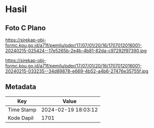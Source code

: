 # Hasil

## Foto C Plano

https://sirekap-obj-formc.kpu.go.id/a71f/pemilu/pdpr/17/07/01/20/16/1707012016001-20240215-025424--17e5265b-2e4b-4b81-82da-c97292f97390.jpg

https://sirekap-obj-formc.kpu.go.id/a71f/pemilu/pdpr/17/07/01/20/16/1707012016001-20240215-033235--34d89878-e669-4b52-a4b6-27476e35755f.jpg


## Metadata

| Key        | Value               |
| ---------- | ------------------- |
| Time Stamp | 2024-02-19 18:03:12 |
| Kode Dapil | 1701                |



